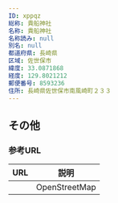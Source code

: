 ```yaml
---
ID: xppqz
総称: 貴船神社
名称: 貴船神社
名称読み: null
別名: null
都道府県: 長崎県
区域: 佐世保市
緯度: 33.0871868
経度: 129.8021212
郵便番号: 8593236
住所: 長崎県佐世保市南風崎町２３３
---
```


## その他

### 参考URL

| URL | 説明          |
| --- | ------------- |
|     | OpenStreetMap |

